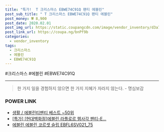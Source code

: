 ```yaml
--- 
title: "특가!  T 크리스마스 EBWE74C91Q 팬티 에블린" 
post_sub_title: " T 크리스마스 EBWE74C91Q 팬티 에블린" 
post_money: ₩ 8,900 
post_date: 2020.02.01 
post_img_url: https://static.coupangcdn.com/image/vendor_inventory/d3a7/ebc4f40470f8e324b992004114d631ec70452ad31d23e85e65c5f62b4c80.jpg 
post_link_url: https://coupa.ng/bnPf9b 
categories: 
  - vendor_inventory 
tags: 
  - 크리스마스 
  - 에블린 
  - EBWE74C91Q 
--- 
```

  #크리스마스 #에블린 #EBWE74C91Q 
<hr> 

> 한 가지 일을 경험하지 않으면 한 가지 지혜가 자라지 않는다. - 명심보감 


### POWER LINK

* <a href="https://blog.naver.com/santokki14/221792079665" target="_blank">생활 / 에블린티팬티 베스트 ~50위</a>
* <a href="https://blog.naver.com/an0733/221790079039" target="_blank">[특가] [현대백화점]에블린 라플로르 헴사각 팬티-E...</a>
* <a href="https://blog.naver.com/fasyy4321/221786183219" target="_blank">에블린 에블린 코르셋 슬립 EBFL6SV021_75</a>
